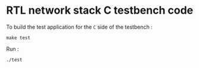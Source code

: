 # RTL network stack C testbench code

To build the test application for the `C` side of the testbench :
```
make test
```
Run :
```
./test
```

